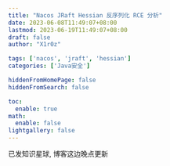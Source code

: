 ```yaml
---
title: "Nacos JRaft Hessian 反序列化 RCE 分析"
date: 2023-06-08T11:49:07+08:00
lastmod: 2023-06-19T11:49:07+08:00
draft: false
author: "X1r0z"

tags: ['nacos', 'jraft', 'hessian']
categories: ['Java安全']

hiddenFromHomePage: false
hiddenFromSearch: false

toc:
  enable: true
math:
  enable: false
lightgallery: false
---
```


已发知识星球, 博客这边晚点更新

<!--more-->